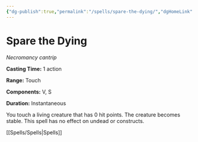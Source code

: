 ```yaml
---
{"dg-publish":true,"permalink":"/spells/spare-the-dying/","dgHomeLink":false,"dgPassFrontmatter":true}
---
```



# Spare the Dying

*Necromancy cantrip*

**Casting Time:** 1 action

**Range:** Touch

**Components:** V, S

**Duration:** Instantaneous

You touch a living creature that has 0 hit points. The creature becomes stable. This spell has no effect on undead or constructs.


[[Spells/Spells|Spells]]